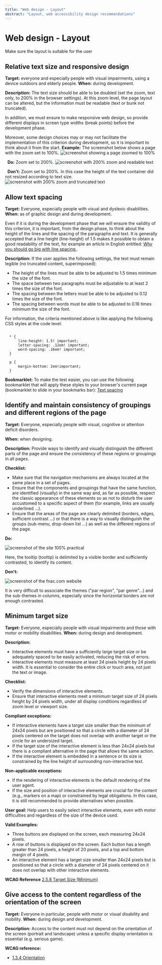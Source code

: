 ```yaml
---
title: "Web design - Layout"
abstract: "Layout, web accessibility design recommandations"
---
```


# Web design - Layout

<p class="lead">Make sure the layout is suitable for the user</p>




## Relative text size and responsive design

**Target:** everyone and especially people with visual impairments, using a device outdoors and elderly people.
**When:** during development.

**Description:**
The text size should be able to be doubled (set the zoom, text only, to 200% in the browser settings). At this zoom level, the page layout can be altered, but the information must be readable (text or bunk not truncated).

In addition, we must ensure to make responsive web design, so provide different displays in screen type widths (break points) before the development phase.

Moreover, some design choices may or may not facilitate the implementation of this criterion during development, so it is important to think about it from the start.
**Example:**
The screenshot below shows a page with the zoom set to 100%.
![screenshot showing a page zoomed to 100%](../../images/zoom.png)

&nbsp;
**Do:**
Zoom set to 200%.
![screenshot with 200% zoom and readable text](../../images/zoom-ok.png)

&nbsp;
**Don’t:**
Zoom set to 200%. In this case the height of the text container did not resized according to text size.
![screenshot with 200% zoom and truncated text](../../images/zoom-ko.png)




## Allow text spacing

**Target:** Everyone, especially people with visual and dyslexic disabilities.
**When:** as of graphic design and during development.

Even if it is during the development phase that we will ensure the validity of this criterion, it is important, from the design phase, to think about the height of the lines and the spacing of the paragraphs and text. It is generally accepted that a line height (line-height) of 1.5 makes it possible to obtain a good readability of the text, for example an article in English entitled: <a href="https://www.invisionapp.com/blog/line-spacing/"> Why you should go big with line spacing </a>.

**Description:**
If the user applies the following settings, the text must remain legible (no truncated content, superimposed):

- The height of the lines must be able to be adjusted to 1.5 times minimum the size of the font.
- The space between two paragraphs must be adjustable to at least 2 times the size of the font.
- The spacing between the letters must be able to be adjusted to 0.12 times the size of the font.
- The spacing between words must be able to be adjusted to 0.16 times minimum the size of the font.

For information, the criteria mentioned above is like applying the following CSS styles at the code level:
<pre><code class="css">
  * {
      line-height: 1.5! important;
      letter-spacing: .12em! important;
      word-spacing: .16em! important;
  }

  p {
      margin-bottom: 2em!important;
  }
</code></pre>

**Bookmarklet:**
To make the test easier, you can use the following bookmarklet that will apply these styles to your browser's current page (bookmarklet to slide in your bookmarks bar):  <a href="javascript:s%20=%20document.createElement(%22style%22)%3Bs.setAttribute(%22type%22%2C%22text%2Fcss%22)%3Bt%3Ddocument.createTextNode(%22*%20%7Bline-height%3A%201.5!important%3B%20letter-spacing%3A.12em!important%3B%20word-spacing%3A%20.16em%20!important%3B%7D%20p%7Bmargin-bottom%3A%202em!important%3B%20%7D%22)%3Bs.appendChild(t)%3Bh%20%3D%20document.getElementsByTagName(%22head%22)%5B0%5D%3Bh.appendChild(s)%3Bvoid(0)%3B">Text spacing</a>




## Identify and maintain consistency of groupings and different regions of the page

**Target:** Everyone, especially people with visual, cognitive or attention deficit disorders.

**When:** when designing.

**Description:**
Provide ways to identify and visually distinguish the different parts of the page and ensure the consistency of these regions or groupings in all pages.

**Checklist:**

- Make sure that the navigation mechanisms are always located at the same place in a set of pages.
- Ensure that the components and groupings that have the same function, are identified (visually) in the same way and, as far as possible, respect the classic appearance of these elements so as not to disturb the user accustomed to a specific aspect of them (for example, links are usually underlined ...).
- Ensure that the areas of the page are clearly delimited (borders, edges, sufficient contrast ...) or that there is a way to visually distinguish the groups (sub-menu, drop-down list ...) as well as the different regions of the page.

**Do:**

![screenshot of the site 100% practical](../../images/groupement.jpg)

Here, the tooltip (tooltip) is delimited by a visible border and sufficiently contrasted, to identify its content.

**Don't:**

![screenshot of the fnac.com website](../../images/groupement2.jpg)

It is very difficult to associate the themes ("par region", "par genre"...) and the sub-themes in columns, especially since the horizontal borders are not enough contrasted.




## Minimum target size

**Target:** Everyone, especially people with visual impairments and those with motor or mobility disabilities.
**When:** during design and development.

**Description:**
- Interactive elements must have a sufficiently large target size or be adequately spaced to be easily activated, reducing the risk of errors.
- Interactive elements must measure at least 24 pixels height by 24 pixels width. It is essential to consider the entire click or touch area, not just the text or image.

**Checklist:**
- Verify the dimensions of interactive elements.
- Ensure that interactive elements meet a minimum target size of 24 pixels height by 24 pixels width, under all display conditions regardless of zoom level or viewport size.

**Compliant exceptions:**
- If interactive elements have a target size smaller than the minimum of 24x24 pixels but are positioned so that a circle with a diameter of 24 pixels centered on the target does not overlap with another target or the circle for an undersized target.
- If the target size of the interactive element is less than 24x24 pixels but there is a compliant alternative in the page that allows the same action.
- If the interactive element is embedded in a sentence or its size is constrained by the line height of surrounding non-interactive text.

**Non-applicable exceptions:**
- If the rendering of interactive elements is the default rendering of the user agent.
- If the size and position of interactive elements are crucial for the content (e.g., markers on a map) or constrained by legal obligations. In this case, it is still recommended to provide alternatives when possible.

**User goal:**
Help users to easily select interactive elements, even with motor difficulties and regardless of the size of the device used.

**Valid Examples:**
- Three buttons are displayed on the screen, each measuring 24x24 pixels.
- A row of buttons is displayed on the screen. Each button has a length greater than 24 pixels, a height of 20 pixels, and a top and bottom margin of 4 pixels.
- An interactive element has a target size smaller than 24x24 pixels but is positioned so that a circle with a diameter of 24 pixels centered on it does not overlap with other interactive elements.

**WCAG Reference**
<a href="https://www.w3.org/WAI/WCAG22/Understanding/target-size-minimum.html">2.5.8 Target Size (Minimum)</a>

## Give access to the content regardless of the orientation of the screen

**Target:** Everyone in particular, people with motor or visual disability and mobility.
**When:** during design and development.

**Description:**
Access to the content must not depend on the orientation of the screen (portrait and landscape) unless a specific display orientation is essential (e.g. serious game).

**<abbr>WCAG</abbr> reference:**
- <a href="https://www.w3.org/TR/WCAG22/#orientation">1.3.4 Orientation</a>
